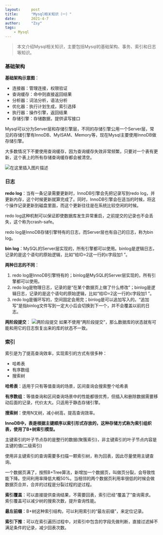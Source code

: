 ```yaml
---
layout:     post
title:      "Mysql相关知识（一）"
date:       2021-4-7
author:     "Zsy"
tags:
    - Mysql
---
```


>本文介绍Mysql相关知识，主要包括Mysql的基础架构、事务、索引和日志等知识。

### 基础架构
**基础架构示意图**：

 - 连接器：管理连接，权限验证
 - 查询缓存：命中则直接返回结果
 - 分析器：词法分析，语法分析
 - 优化器：执行计划生成，索引选择
 - 执行器：操作引擎，返回结果
 - 存储引擎：存储数据，提供读写接口

Mysql可以分为Server层和存储引擎层，不同的存储引擎公用一个Server层，常见的存储引擎有InnoDB、MyISAM、Memory等，现在Mysql主要使用InnoDB做存储引擎。

大多数情况下不要使用查询缓存，因为查询缓存失效非常频繁，只要对一个表有更新，这个表上的所有存储查询缓存都会被清空。

![在这里插入图片描述](https://img-blog.csdnimg.cn/20210407093017389.png?x-oss-process=image/watermark,type_ZmFuZ3poZW5naGVpdGk,shadow_10,text_aHR0cHM6Ly9ibG9nLmNzZG4ubmV0L0NhcnJvdFpzeQ==,size_16,color_FFFFFF,t_70)
### 日志
**redo log**：当有一条记录需要更新时，InnoDB引擎会先把记录写到redo log，并更新内存，这个时候更新就算完成了。同时，InnoDB引擎会在适当的时候，将这个操作记录更新到磁盘里面，而这个更新往往是在系统比较空闲的时候。

redo log这种机制可以保证即使数据库发生异常重启，之前提交的记录也不会丢失，这个称为crash-safe。

redo log是InnoDB存储引擎特有的日志，而Server层也有自己的日志，称为bin log。

**bin log**：MySQL的Server层实现的，所有引擎都可以使用。binlog是逻辑日志，记录的是这个语句的原始逻辑，比如“给ID=2这一行的c字段加1 ”。

**两种日志的不同**：

 1. redo log是InnoDB引擎特有的；binlog是MySQL的Server层实现的，所有引擎都可以使用。
 2. redo log是物理日志，记录的是“在某个数据页上做了什么修改”；binlog是逻辑日志，记录的是这个语句的原始逻辑，比如“给ID=2这一行的c字段加1 ”。
 3. redo log是循环写的，空间固定会用完；binlog是可以追加写入的。“追加写”是指binlog文件写到一定大小后会切换到下一个，并不会覆盖以前的日志。

**两阶段提交**：
![两阶段提交](https://img-blog.csdnimg.cn/20210407161757189.png?x-oss-process=image,type_ZmFuZ3poZW5naGVpdGk,shadow_10,text_aHR0cHM6Ly9ibG9nLmNzZG4ubmV0L0NhcnJvdFpzeQ==,size_16,color_FFFFFF,t_70)
如果不使用“两阶段提交”，那么数据库的状态就有可能和用它的日志恢复出来的库的状态不一致。

### 索引
索引是为了提高查询效率，实现索引的方式有很多种：

 - 哈希表
 - 有序数组
 - 搜索树

**哈希表**：适用于只有等值查询的场景，区间查询会搜索整个哈希表

**有序数组**：等值查询和区间查询场景中的性能都很优秀，但插入和删除数据需要移动后面的记录，代价太大。只适用于静态存储引擎。

**搜索树**：使用N叉树，减小树高，提高查询效率。

**InnoDB中，表是根据主键顺序以索引形式存放的，这种存储方式称为索引组织表，使用了B+树索引模型。**

主键索引的叶子节点存的是整行的数据(聚簇索引)，非主键索引的叶子节点内容是主键的值(二级索引)

使用非主键索引的查询需要多扫描一颗索引树，称为回表，因此尽量使用主键查询。

一个数据页满了，按照B+Tree算法，新增加一个数据页，叫做页分裂，会导致性能下降。空间利用率降低大概50%。当相邻的两个数据页利用率很低的时候会做数据页合并，合并的过程是分裂过程的逆过程。

**索引覆盖**：可以直接提供查询结果，不需要回表，索引已经“覆盖了”查询需求。
索引覆盖可以减少树的搜索次数，提升查询性能。

**最左前缀**：B+树这种索引结构，可以利用索引的“最左前缀”，来定位记录。

**索引下推**：可以在索引遍历过程中，对索引中包含的字段先做判断，直接过滤掉不满足条件的记录，减少回表次数。


